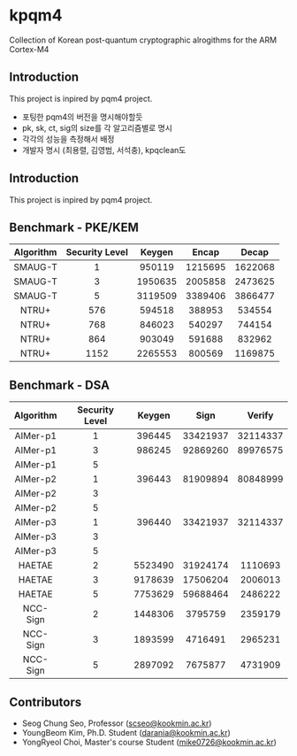 # kpqm4
Collection of Korean post-quantum cryptographic alrogithms for the ARM Cortex-M4

## Introduction
This project is inpired by pqm4 project.
- 포팅한 pqm4의 버전을 명시해야할듯
- pk, sk, ct, sig의 size를 각 알고리즘별로 명시
- 각각의 성능을 측정해서 배정
- 개발자 명시 (최용렬, 김영범, 서석충), kpqclean도

## Introduction
This project is inpired by pqm4 project.

## Benchmark - PKE/KEM
| Algorithm | Security Level |  Keygen |  Encap  |  Decap  |
|:---------:|:--------------:|:-------:|:-------:|:-------:|
|  SMAUG-T  |        1       |  950119 | 1215695 | 1622068 |
|  SMAUG-T  |        3       | 1950635 |2005858|2473625|
|  SMAUG-T  |        5       |3119509|3389406|3866477|
|   NTRU+   |       576      |  594518 |  388953 |  534554 |
|   NTRU+   |       768      |  846023 |  540297 |  744154 |
|   NTRU+   |       864      |  903049 |  591688 |  832962 |
|   NTRU+   |      1152      | 2265553 |  800569 | 1169875 |

## Benchmark - DSA
| Algorithm | Security Level | Keygen | Sign  | Verify |
|:---------:|:--------------:|:------:|:-----:|:------:|
|  AIMer-p1 |        1       |396445 |33421937|32114337|
|  AIMer-p1 |        3       |986245|92869260|89976575|
|  AIMer-p1 |        5       |        |       |        |
|  AIMer-p2 |        1       |396443 |81909894|80848999|
|  AIMer-p2 |        3       |        |       |        |
|  AIMer-p2 |        5       |        |       |        |
|  AIMer-p3 |        1       |396440 |33421937|32114337|
|  AIMer-p3 |        3       |        |       |        |
|  AIMer-p3 |        5       |        |       |        |
|  HAETAE   |        2       |5523490 |31924174|1110693|
|  HAETAE   |        3       |9178639|17506204|2006013|
|  HAETAE   |        5       |7753629|59688464|2486222|
|  NCC-Sign |        2       |1448306|3795759|2359179|
|  NCC-Sign |        3       |1893599|4716491|2965231|
|  NCC-Sign |        5       |2897092|7675877|4731909|

## Contributors
* Seog Chung Seo, Professor (scseo@kookmin.ac.kr)
* YoungBeom Kim, Ph.D. Student (darania@kookmin.ac.kr)
* YongRyeol Choi, Master's course Student (mike0726@kookmin.ac.kr)
